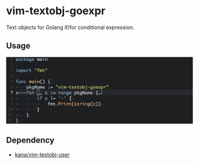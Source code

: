 # vim-textobj-goexpr
Text objects for Golang if/for conditional expression.

## Usage
![](https://raw.githubusercontent.com/y0za/assets/master/vim-textobj-goexpr/goexpr.gif)

## Dependency
- [kana/vim-textobj-user](https://github.com/kana/vim-textobj-user)

